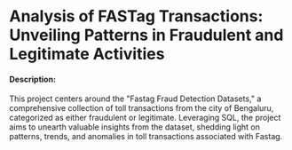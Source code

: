 # Analysis of FASTag Transactions: Unveiling Patterns in Fraudulent and Legitimate Activities

#### Description:
This project centers around the "Fastag Fraud Detection Datasets," a comprehensive collection of toll transactions from the city of Bengaluru, categorized as either fraudulent or legitimate. Leveraging SQL, the project aims to unearth valuable insights from the dataset, shedding light on patterns, trends, and anomalies in toll transactions associated with Fastag.

